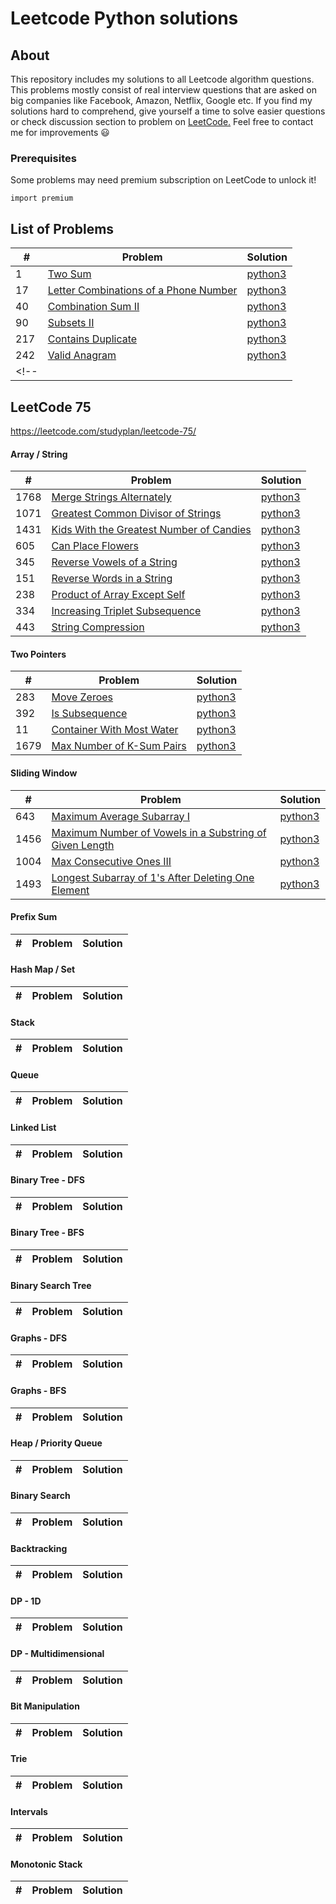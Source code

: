 # Leetcode Python solutions

## About

This repository includes my solutions to all Leetcode algorithm questions. This problems mostly consist of real interview questions that are asked on big companies like Facebook, Amazon, Netflix, Google etc. If you find my solutions hard to comprehend, give yourself a time to solve easier questions or check discussion section to problem on [LeetCode.](https://leetcode.com/) Feel free to contact me for improvements :smiley:

### Prerequisites

Some problems may need premium subscription on LeetCode to unlock it! 

```
import premium
```

## List of Problems
| #    | Problem                                                                                                                                                         | Solution                                                                               |
| ---- | --------------------------------------------------------------------------------------------------------------------------------------------------------------- | -------------------------------------------------------------------------------------- |
|1| [Two Sum](https://leetcode.com/problems/two-sum/)| [python3](https://github.com/kapforty/leetcode/blob/main/python3/1.py) |
|17| [Letter Combinations of a Phone Number](https://leetcode.com/problems/letter-combinations-of-a-phone-number/description/) | [python3](https://github.com/kapforty/leetcode/blob/main/python3/17.py) |
|40| [Combination Sum II](https://leetcode.com/problems/combination-sum-ii/description/)| [python3](https://github.com/kapforty/leetcode/blob/main/python3/40.py) |
|90| [Subsets II](https://leetcode.com/problems/subsets-ii/description/)| [python3](https://github.com/kapforty/leetcode/blob/main/python3/90.py) |
|217| [Contains Duplicate](https://leetcode.com/problems/contains-duplicate/) | [python3](https://github.com/kapforty/leetcode/blob/main/python3/217.py) |
|242| [Valid Anagram](https://leetcode.com/problems/valid-anagram/) | [python3](https://github.com/kapforty/leetcode/blob/main/python3/242.py) |
<!-- || []()| [python3](https://github.com/kapforty/leetcode/blob/main/python3/.py) | -->

## LeetCode 75 
https://leetcode.com/studyplan/leetcode-75/
#### Array / String
| #    | Problem                                                                                                                                                         | Solution                                                                               |
| ---- | --------------------------------------------------------------------------------------------------------------------------------------------------------------- | -------------------------------------------------------------------------------------- |
|1768| [Merge Strings Alternately](https://leetcode.com/problems/merge-strings-alternately/)| [python3](https://github.com/kapforty/leetcode/blob/main/python3/1768.py) |
|1071| [Greatest Common Divisor of Strings]()| [python3](https://github.com/kapforty/leetcode/blob/main/python3/1071.py) |
|1431| [Kids With the Greatest Number of Candies]()| [python3](https://github.com/kapforty/leetcode/blob/main/python3/1431.py) |
|605| [Can Place Flowers]()| [python3](https://github.com/kapforty/leetcode/blob/main/python3/605.py) |
|345| [Reverse Vowels of a String]()| [python3](https://github.com/kapforty/leetcode/blob/main/python3/345.py) |
|151| [Reverse Words in a String]()| [python3](https://github.com/kapforty/leetcode/blob/main/python3/151.py) |
|238| [Product of Array Except Self]()| [python3](https://github.com/kapforty/leetcode/blob/main/python3/238.py) |
|334| [Increasing Triplet Subsequence]()| [python3](https://github.com/kapforty/leetcode/blob/main/python3/334.py) |
|443| [String Compression]()| [python3](https://github.com/kapforty/leetcode/blob/main/python3/443.py) |
#### Two Pointers
| #    | Problem                                                                                                                                                         | Solution                                                                               |
| ---- | --------------------------------------------------------------------------------------------------------------------------------------------------------------- | -------------------------------------------------------------------------------------- |
|283| [Move Zeroes](https://leetcode.com/problems/move-zeroes/)| [python3](https://github.com/kapforty/leetcode/blob/main/python3/283.py) |
|392| [Is Subsequence](https://leetcode.com/problems/is-subsequence/)| [python3](https://github.com/kapforty/leetcode/blob/main/python3/392.py) |
|11| [Container With Most Water](https://leetcode.com/problems/container-with-most-water/)| [python3](https://github.com/kapforty/leetcode/blob/main/python3/11.py) |
|1679| [Max Number of K-Sum Pairs](https://leetcode.com/problems/max-number-of-k-sum-pairs/)| [python3](https://github.com/kapforty/leetcode/blob/main/python3/1679.py) |
#### Sliding Window
| #    | Problem                                                                                                                                                         | Solution                                                                               |
| ---- | --------------------------------------------------------------------------------------------------------------------------------------------------------------- | -------------------------------------------------------------------------------------- |
|643| [Maximum Average Subarray I](https://leetcode.com/problems/maximum-average-subarray-i/)| [python3](https://github.com/kapforty/leetcode/blob/main/python3/643.py) |
|1456| [Maximum Number of Vowels in a Substring of Given Length](https://leetcode.com/problems/maximum-number-of-vowels-in-a-substring-of-given-length/)| [python3](https://github.com/kapforty/leetcode/blob/main/python3/1456.py) |
|1004| [Max Consecutive Ones III](https://leetcode.com/problems/max-consecutive-ones-iii/)| [python3](https://github.com/kapforty/leetcode/blob/main/python3/1004.py) |
|1493| [Longest Subarray of 1's After Deleting One Element](https://leetcode.com/problems/longest-subarray-of-1s-after-deleting-one-element/)| [python3](https://github.com/kapforty/leetcode/blob/main/python3/1493.py) |
#### Prefix Sum
| #    | Problem                                                                                                                                                         | Solution                                                                               |
| ---- | --------------------------------------------------------------------------------------------------------------------------------------------------------------- | -------------------------------------------------------------------------------------- |
#### Hash Map / Set
| #    | Problem                                                                                                                                                         | Solution                                                                               |
| ---- | --------------------------------------------------------------------------------------------------------------------------------------------------------------- | -------------------------------------------------------------------------------------- |
#### Stack
| #    | Problem                                                                                                                                                         | Solution                                                                               |
| ---- | --------------------------------------------------------------------------------------------------------------------------------------------------------------- | -------------------------------------------------------------------------------------- |
#### Queue
| #    | Problem                                                                                                                                                         | Solution                                                                               |
| ---- | --------------------------------------------------------------------------------------------------------------------------------------------------------------- | -------------------------------------------------------------------------------------- |
#### Linked List
| #    | Problem                                                                                                                                                         | Solution                                                                               |
| ---- | --------------------------------------------------------------------------------------------------------------------------------------------------------------- | -------------------------------------------------------------------------------------- |
#### Binary Tree - DFS
| #    | Problem                                                                                                                                                         | Solution                                                                               |
| ---- | --------------------------------------------------------------------------------------------------------------------------------------------------------------- | -------------------------------------------------------------------------------------- |
#### Binary Tree - BFS
| #    | Problem                                                                                                                                                         | Solution                                                                               |
| ---- | --------------------------------------------------------------------------------------------------------------------------------------------------------------- | -------------------------------------------------------------------------------------- |
#### Binary Search Tree
| #    | Problem                                                                                                                                                         | Solution                                                                               |
| ---- | --------------------------------------------------------------------------------------------------------------------------------------------------------------- | -------------------------------------------------------------------------------------- |
#### Graphs - DFS
| #    | Problem                                                                                                                                                         | Solution                                                                               |
| ---- | --------------------------------------------------------------------------------------------------------------------------------------------------------------- | -------------------------------------------------------------------------------------- |
#### Graphs - BFS
| #    | Problem                                                                                                                                                         | Solution                                                                               |
| ---- | --------------------------------------------------------------------------------------------------------------------------------------------------------------- | -------------------------------------------------------------------------------------- |
#### Heap / Priority Queue
| #    | Problem                                                                                                                                                         | Solution                                                                               |
| ---- | --------------------------------------------------------------------------------------------------------------------------------------------------------------- | -------------------------------------------------------------------------------------- |
#### Binary Search
| #    | Problem                                                                                                                                                         | Solution                                                                               |
| ---- | --------------------------------------------------------------------------------------------------------------------------------------------------------------- | -------------------------------------------------------------------------------------- |
#### Backtracking
| #    | Problem                                                                                                                                                         | Solution                                                                               |
| ---- | --------------------------------------------------------------------------------------------------------------------------------------------------------------- | -------------------------------------------------------------------------------------- |
#### DP - 1D
| #    | Problem                                                                                                                                                         | Solution                                                                               |
| ---- | --------------------------------------------------------------------------------------------------------------------------------------------------------------- | -------------------------------------------------------------------------------------- |
#### DP - Multidimensional
| #    | Problem                                                                                                                                                         | Solution                                                                               |
| ---- | --------------------------------------------------------------------------------------------------------------------------------------------------------------- | -------------------------------------------------------------------------------------- |
#### Bit Manipulation
| #    | Problem                                                                                                                                                         | Solution                                                                               |
| ---- | --------------------------------------------------------------------------------------------------------------------------------------------------------------- | -------------------------------------------------------------------------------------- |
#### Trie
| #    | Problem                                                                                                                                                         | Solution                                                                               |
| ---- | --------------------------------------------------------------------------------------------------------------------------------------------------------------- | -------------------------------------------------------------------------------------- |
#### Intervals
| #    | Problem                                                                                                                                                         | Solution                                                                               |
| ---- | --------------------------------------------------------------------------------------------------------------------------------------------------------------- | -------------------------------------------------------------------------------------- |
#### Monotonic Stack
| #    | Problem                                                                                                                                                         | Solution                                                                               |
| ---- | --------------------------------------------------------------------------------------------------------------------------------------------------------------- | -------------------------------------------------------------------------------------- |


<!-- || []()| [python3](https://github.com/kapforty/leetcode/blob/main/python3/.py) | -->



